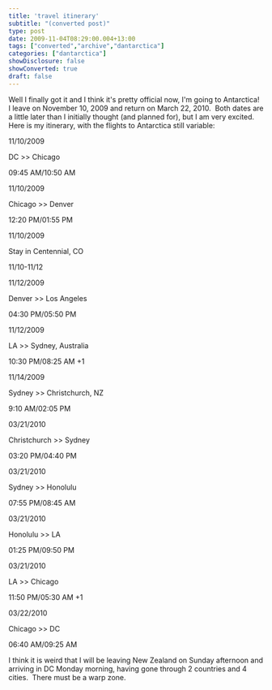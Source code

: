 ```yaml
---
title: 'travel itinerary'
subtitle: "(converted post)"
type: post
date: 2009-11-04T08:29:00.004+13:00
tags: ["converted","archive","dantarctica"]
categories: ["dantarctica"]
showDisclosure: false
showConverted: true
draft: false
---
```


Well I finally got it and I think it's pretty official now, I'm going to Antarctica!  I leave on November 10, 2009 and return on March 22, 2010.  Both dates are a little later than I initially thought (and planned for), but I am very excited.  Here is my itinerary, with the flights to Antarctica still variable:  
  

11/10/2009  

DC >> Chicago  

09:45 AM/10:50 AM  

11/10/2009  

Chicago >> Denver  

12:20 PM/01:55 PM  

11/10/2009  

Stay in Centennial, CO  

11/10-11/12  

11/12/2009  

Denver >> Los Angeles  

04:30 PM/05:50 PM  

11/12/2009  

LA >> Sydney, Australia  

10:30 PM/08:25 AM +1  

11/14/2009  

Sydney >> Christchurch, NZ  

9:10 AM/02:05 PM  

  

  

03/21/2010  

Christchurch >> Sydney  

03:20 PM/04:40 PM  

03/21/2010  

Sydney >> Honolulu  

07:55 PM/08:45 AM  

03/21/2010  

Honolulu >> LA  

01:25 PM/09:50 PM  

03/21/2010  

LA >> Chicago  

11:50 PM/05:30 AM +1  

03/22/2010  

Chicago >> DC  

06:40 AM/09:25 AM  

  
I think it is weird that I will be leaving New Zealand on Sunday afternoon and arriving in DC Monday morning, having gone through 2 countries and 4 cities.  There must be a warp zone.